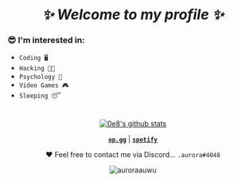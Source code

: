 <h1 align="center">
  <b><i>✨ Welcome to my profile ✨</i></b>
</h1>

<h3>😎 I'm interested in:</h3>
<ul>
  <li><code>Coding 🖥️</code></li>
  <li><code>Hacking 👨‍💻</code></li>
  <li><code>Psychology 🤔</code></li>
  <li><code>Video Games 🎮</code></li>
  <li><code>Sleeping 😴</code></li>
</ul>
<h1> </h1>
<p align="center">
  <a href="https://github.com/0e8"><img src="https://github-readme-stats.vercel.app/api?username=0e8&hide_border=true&show_icons=true" alt="0e8's github stats"></a>
</p>

<p align="center">
  <code><strong><a href="https://www.op.gg/summoners/eune/%CB%86%20aurora%20%CB%86">op.gg</a></strong></code> |
  <code><strong><a href="https://open.spotify.com/user/vbsin99bxy8y8dfieb10nj4jb">spotify</a></strong></code>
</p>

<p align="center">❤ Feel free to contact me via Discord... <code>.aurora#4048</code></p>

<p align="center"> <img src="https://komarev.com/ghpvc/?username=0e8&label=Profile%20views&color=0e75b6&style=flat" alt="auroraauwu" /> </p>
